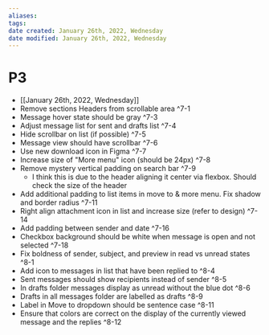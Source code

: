 ```yaml
---
aliases: 
tags: 
date created: January 26th, 2022, Wednesday
date modified: January 26th, 2022, Wednesday
---
```


# P3

- [[January 26th, 2022, Wednesday]]
- Remove sections Headers from scrollable area ^7-1
- Message hover state should be gray ^7-3
- Adjust message list for sent and drafts list ^7-4
- Hide scrollbar on list (if possible) ^7-5
- Message view should have scrollbar ^7-6
- Use new download icon in Figma ^7-7
- Increase size of "More menu" icon (should be 24px) ^7-8
- Remove mystery vertical padding on search bar ^7-9
	- I think this is due to the header aligning it center via flexbox. Should check the size of the header
- Add additional padding to list items in move to & more menu. Fix shadow and border radius ^7-11
- Right align attachment icon in list and increase size (refer to design) ^7-14
- Add padding between sender and date ^7-16
- Checkbox background should be white when message is open and not selected ^7-18
- Fix boldness of sender, subject, and preview in read vs unread states ^8-1
- Add icon to messages in list that have been replied to ^8-4
- Sent messages should show recipients instead of sender ^8-5
- In drafts folder messages display as unread without the blue dot ^8-6
- Drafts in all messages folder are labelled as drafts ^8-9
- Label in Move to dropdown should be sentence case ^8-11
- Ensure that colors are correct on the display of the currently viewed message and the replies ^8-12
